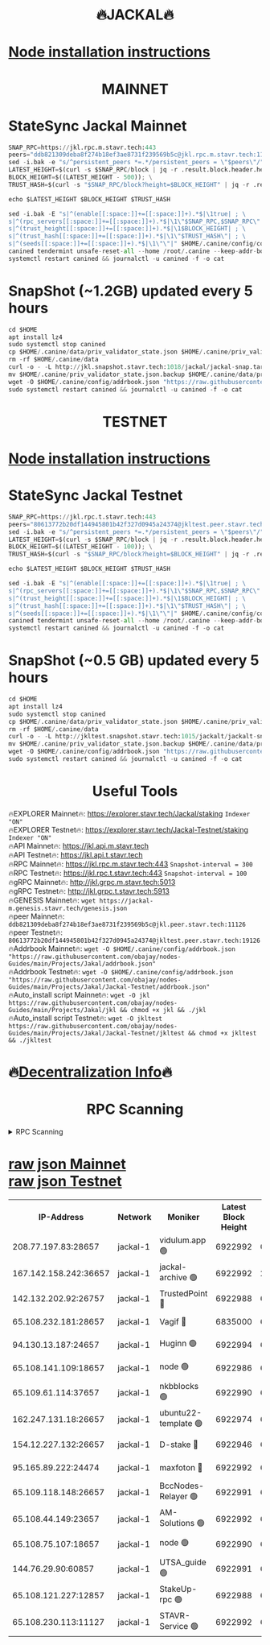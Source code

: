<h1 align="center"> 🔥JACKAL🔥</h1>

[Node installation instructions](https://github.com/obajay/nodes-Guides/tree/main/Projects/Jakal)
=

<h1 align="center"> MAINNET</h1>

# StateSync Jackal Mainnet
```python
SNAP_RPC=https://jkl.rpc.m.stavr.tech:443
peers="ddb821309deba8f274b18ef3ae8731f239569b5c@jkl.rpc.m.stavr.tech:11126"
sed -i.bak -e "s/^persistent_peers *=.*/persistent_peers = \"$peers\"/" $HOME/.canine/config/config.toml
LATEST_HEIGHT=$(curl -s $SNAP_RPC/block | jq -r .result.block.header.height); \
BLOCK_HEIGHT=$((LATEST_HEIGHT - 500)); \
TRUST_HASH=$(curl -s "$SNAP_RPC/block?height=$BLOCK_HEIGHT" | jq -r .result.block_id.hash)

echo $LATEST_HEIGHT $BLOCK_HEIGHT $TRUST_HASH

sed -i.bak -E "s|^(enable[[:space:]]+=[[:space:]]+).*$|\1true| ; \
s|^(rpc_servers[[:space:]]+=[[:space:]]+).*$|\1\"$SNAP_RPC,$SNAP_RPC\"| ; \
s|^(trust_height[[:space:]]+=[[:space:]]+).*$|\1$BLOCK_HEIGHT| ; \
s|^(trust_hash[[:space:]]+=[[:space:]]+).*$|\1\"$TRUST_HASH\"| ; \
s|^(seeds[[:space:]]+=[[:space:]]+).*$|\1\"\"|" $HOME/.canine/config/config.toml
canined tendermint unsafe-reset-all --home /root/.canine --keep-addr-book
systemctl restart canined && journalctl -u canined -f -o cat
```
# SnapShot (~1.2GB) updated every 5 hours
```python
cd $HOME
apt install lz4
sudo systemctl stop canined
cp $HOME/.canine/data/priv_validator_state.json $HOME/.canine/priv_validator_state.json.backup
rm -rf $HOME/.canine/data
curl -o - -L http://jkl.snapshot.stavr.tech:1018/jackal/jackal-snap.tar.lz4 | lz4 -c -d - | tar -x -C $HOME/.canine --strip-components 2
mv $HOME/.canine/priv_validator_state.json.backup $HOME/.canine/data/priv_validator_state.json
wget -O $HOME/.canine/config/addrbook.json "https://raw.githubusercontent.com/obajay/nodes-Guides/main/Projects/Jakal/addrbook.json"
sudo systemctl restart canined && journalctl -u canined -f -o cat
```

<h1 align="center"> TESTNET</h1>

[Node installation instructions](https://github.com/obajay/nodes-Guides/tree/main/Projects/Jakal/Jackal-Testnet)
=

# StateSync Jackal Testnet
```python
SNAP_RPC=https://jkl.rpc.t.stavr.tech:443
peers="80613772b20df144945801b42f327d0945a24374@jkltest.peer.stavr.tech:19126"
sed -i.bak -e "s/^persistent_peers *=.*/persistent_peers = \"$peers\"/" $HOME/.canine/config/config.toml
LATEST_HEIGHT=$(curl -s $SNAP_RPC/block | jq -r .result.block.header.height); \
BLOCK_HEIGHT=$((LATEST_HEIGHT - 100)); \
TRUST_HASH=$(curl -s "$SNAP_RPC/block?height=$BLOCK_HEIGHT" | jq -r .result.block_id.hash)

echo $LATEST_HEIGHT $BLOCK_HEIGHT $TRUST_HASH

sed -i.bak -E "s|^(enable[[:space:]]+=[[:space:]]+).*$|\1true| ; \
s|^(rpc_servers[[:space:]]+=[[:space:]]+).*$|\1\"$SNAP_RPC,$SNAP_RPC\"| ; \
s|^(trust_height[[:space:]]+=[[:space:]]+).*$|\1$BLOCK_HEIGHT| ; \
s|^(trust_hash[[:space:]]+=[[:space:]]+).*$|\1\"$TRUST_HASH\"| ; \
s|^(seeds[[:space:]]+=[[:space:]]+).*$|\1\"\"|" $HOME/.canine/config/config.toml
canined tendermint unsafe-reset-all --home /root/.canine --keep-addr-book
systemctl restart canined && journalctl -u canined -f -o cat
```
# SnapShot (~0.5 GB) updated every 5 hours
```python
cd $HOME
apt install lz4
sudo systemctl stop canined
cp $HOME/.canine/data/priv_validator_state.json $HOME/.canine/priv_validator_state.json.backup
rm -rf $HOME/.canine/data
curl -o - -L http://jkltest.snapshot.stavr.tech:1015/jackalt/jackalt-snap.tar.lz4 | lz4 -c -d - | tar -x -C $HOME/.canine --strip-components 2
mv $HOME/.canine/priv_validator_state.json.backup $HOME/.canine/data/priv_validator_state.json
wget -O $HOME/.canine/config/addrbook.json "https://raw.githubusercontent.com/obajay/nodes-Guides/main/Projects/Jakal/Jackal-Testnet/addrbook.json"
sudo systemctl restart canined && journalctl -u canined -f -o cat
```

 <h1 align="center"> Useful Tools</h1>

🔥EXPLORER Mainnet🔥:      https://explorer.stavr.tech/Jackal/staking		        `Indexer "ON"` \
🔥EXPLORER Testnet🔥:      https://explorer.stavr.tech/Jackal-Testnet/staking     `Indexer "ON"` \
🔥API Mainnet🔥: 			 		 https://jkl.api.m.stavr.tech \
🔥API Testnet🔥: 			 		 https://jkl.api.t.stavr.tech \
🔥RPC Mainnet🔥:           https://jkl.rpc.m.stavr.tech:443              `Snapshot-interval = 300` \
🔥RPC Testnet🔥:           https://jkl.rpc.t.stavr.tech:443              `Snapshot-interval = 100` \
🔥gRPC Mainnet🔥:          http://jkl.grpc.m.stavr.tech:5013 \
🔥gRPC Testnet🔥:          http://jkl.grpc.t.stavr.tech:5913 \
🔥GENESIS Mainnet🔥:    `wget https://jackal-m.genesis.stavr.tech/genesis.json` \
🔥peer Mainnet🔥:					 `ddb821309deba8f274b18ef3ae8731f239569b5c@jkl.peer.stavr.tech:11126` \
🔥peer Testnet🔥:					 `80613772b20df144945801b42f327d0945a24374@jkltest.peer.stavr.tech:19126` \
🔥Addrbook Mainnet🔥:    ```wget -O $HOME/.canine/config/addrbook.json "https://raw.githubusercontent.com/obajay/nodes-Guides/main/Projects/Jakal/addrbook.json"``` \
🔥Addrbook Testnet🔥:    ```wget -O $HOME/.canine/config/addrbook.json "https://raw.githubusercontent.com/obajay/nodes-Guides/main/Projects/Jakal/Jackal-Testnet/addrbook.json"``` \
🔥Auto_install script Mainnet🔥: ```wget -O jkl https://raw.githubusercontent.com/obajay/nodes-Guides/main/Projects/Jakal/jkl && chmod +x jkl && ./jkl``` \
🔥Auto_install script Testnet🔥: ```wget -O jkltest https://raw.githubusercontent.com/obajay/nodes-Guides/main/Projects/Jakal/Jackal-Testnet/jkltest && chmod +x jkltest && ./jkltest```

🔥[Decentralization Info](https://github.com/obajay/StateSync-snapshots/tree/main/Projects/Jackal/Decentralization)🔥
=

<h1 align="center"> RPC Scanning</h1>

<details>
<summary>RPC Scanning</summary>

<h2 align="center"> We scan nodes in real time every 4 hours. And we provide the final result of RPC endpoints.
We cannot influence the operation of these nodes in any way. </h2>


```python
If Voting Power is higher than 0 --> then the Node is a validator of the network and may be subject to attack and be a potential threat to the chain.
```
```python
We marked such validators with a red symbol
```

</details>

[raw json Mainnet](https://rpc-check.jaclalm.stavr.tech/jaclalm/rpc-jaclalm-result.json) \
[raw json Testnet](https://github.com/obajay/StateSync-snapshots/tree/main/Projects/Jackal/Rpc-Check-Testnet)
=

<table><tr><th>IP-Address</th><th>Network</th><th>Moniker</th><th>Latest Block Height</th><th>Earliest Block Height</th><th>Catching Up</th><th>Tx Index</th><th>Voting Power</th><th>Scan Time</th></tr><tr><td>208.77.197.83:28657</td><td>jackal-1</td><td>vidulum.app 🟢</td><td>6922992</td><td>0</td><td>False</td><td>on</td><td>0</td><td>2024-03-18T18:19:51.031239545UTC</td></tr><tr><td>167.142.158.242:36657</td><td>jackal-1</td><td>jackal-archive 🟢</td><td>6922992</td><td>2770293</td><td>False</td><td>on</td><td>0</td><td>2024-03-18T18:19:53.794356806UTC</td></tr><tr><td>142.132.202.92:26757</td><td>jackal-1</td><td>TrustedPoint 🔴</td><td>6922988</td><td>6129401</td><td>False</td><td>on</td><td>298059</td><td>2024-03-18T18:19:05.763847993UTC</td></tr><tr><td>65.108.232.181:28657</td><td>jackal-1</td><td>Vagif 🔴</td><td>6835000</td><td>6462201</td><td>False</td><td>off</td><td>60003</td><td>2024-03-18T18:19:38.992918400UTC</td></tr><tr><td>94.130.13.187:24657</td><td>jackal-1</td><td>Huginn 🟢</td><td>6922994</td><td>6707772</td><td>False</td><td>on</td><td>0</td><td>2024-03-18T18:19:58.148001955UTC</td></tr><tr><td>65.108.141.109:18657</td><td>jackal-1</td><td>node 🟢</td><td>6922986</td><td>6773189</td><td>False</td><td>on</td><td>0</td><td>2024-03-18T18:18:55.349407758UTC</td></tr><tr><td>65.109.61.114:37657</td><td>jackal-1</td><td>nkbblocks 🟢</td><td>6922990</td><td>6785101</td><td>False</td><td>on</td><td>0</td><td>2024-03-18T18:19:19.373068328UTC</td></tr><tr><td>162.247.131.18:26657</td><td>jackal-1</td><td>ubuntu22-template 🟢</td><td>6922974</td><td>6836503</td><td>False</td><td>off</td><td>0</td><td>2024-03-18T18:19:16.975540267UTC</td></tr><tr><td>154.12.227.132:26657</td><td>jackal-1</td><td>D-stake 🔴</td><td>6922946</td><td>6836601</td><td>False</td><td>off</td><td>130248</td><td>2024-03-18T18:18:50.925752846UTC</td></tr><tr><td>95.165.89.222:24474</td><td>jackal-1</td><td>maxfoton 🔴</td><td>6922992</td><td>6849001</td><td>False</td><td>off</td><td>117959</td><td>2024-03-18T18:19:39.390841670UTC</td></tr><tr><td>65.109.118.148:26657</td><td>jackal-1</td><td>BccNodes-Relayer 🟢</td><td>6922991</td><td>6882401</td><td>False</td><td>on</td><td>0</td><td>2024-03-18T18:19:32.249028455UTC</td></tr><tr><td>65.108.44.149:23657</td><td>jackal-1</td><td>AM-Solutions 🟢</td><td>6922992</td><td>6891001</td><td>False</td><td>on</td><td>0</td><td>2024-03-18T18:19:41.726682548UTC</td></tr><tr><td>65.108.75.107:18657</td><td>jackal-1</td><td>node 🟢</td><td>6922990</td><td>6891691</td><td>False</td><td>on</td><td>0</td><td>2024-03-18T18:19:19.740265798UTC</td></tr><tr><td>144.76.29.90:60857</td><td>jackal-1</td><td>UTSA_guide 🟢</td><td>6922991</td><td>6902855</td><td>False</td><td>on</td><td>0</td><td>2024-03-18T18:19:34.508460171UTC</td></tr><tr><td>65.108.121.227:12857</td><td>jackal-1</td><td>StakeUp-rpc 🟢</td><td>6922988</td><td>6905701</td><td>False</td><td>on</td><td>0</td><td>2024-03-18T18:19:06.046907746UTC</td></tr><tr><td>65.108.230.113:11127</td><td>jackal-1</td><td>STAVR-Service 🟢</td><td>6922992</td><td>6922001</td><td>False</td><td>on</td><td>0</td><td>2024-03-18T18:19:44.080368119UTC</td></tr></table>
